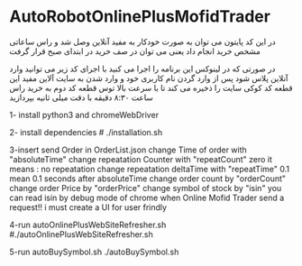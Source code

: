 # AutoRobotOnlinePlusMofidTrader
در این کد  پایتون می توان به صورت خودکار به مفید آنلاین وصل شد و راس ساعاتی مشخص خرید انجام داد یعنی می توان در صف خرید در ابتدای صبح قرار گرفت

در صورتی که در لینوکس این برنامه را اجرا می کنید با اجرای کد زیر می توانید وارد آنلاین پلاس شود پس از وارد گردن نام کاربری خود و وارد شدن به سایت آلاین مفید این قطعه کد کوکی سایت را ذخیره می کند تا با سرعت بالا توس قطعه کد دوم به خرید راس ساعت ۸:۳۰ دقیقه با دقت میلی ثانیه بپردازید

1- install python3 and chromeWebDriver

2- install dependencies
    # ./installation.sh

3-insert send Order in OrderList.json
    change Time of order with "absoluteTime"
    change repeatation Counter with "repeatCount" 
        zero it means : no repeatation
    change repeatation deltaTime with "repeatTime"
        0.1 mean 0.1 seconds after absoluteTime
    change order count by "orderCount"
    change order Price by "orderPrice"
	change symbol of stock by "isin"
        you can read isin by debug mode of chrome when Online Mofid Trader send a request!!
        i must create a UI for user frindly

4-run autoOnlinePlusWebSiteRefresher.sh
    #./autoOnlinePlusWebSiteRefresher.sh

5-run autoBuySymbol.sh
    ./autoBuySymbol.sh